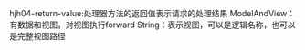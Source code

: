 hjh04-return-value:处理器方法的返回值表示请求的处理结果
    ModelAndView：有数据和视图，对视图执行forward
    String：表示视图，可以是逻辑名称，也可以是完整视图路径